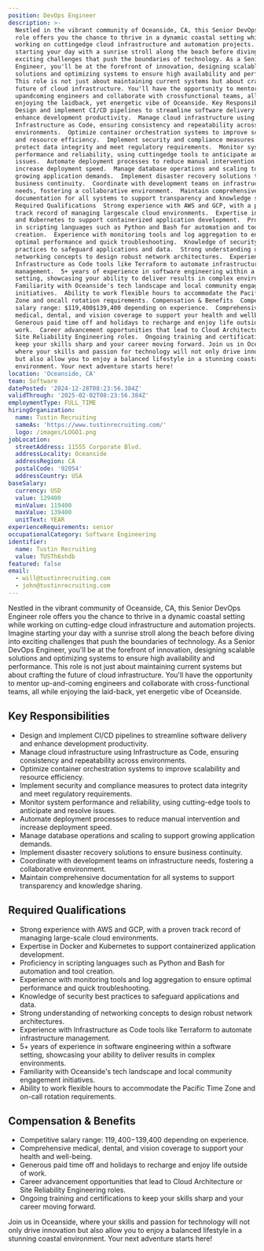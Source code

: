 ```yaml
---
position: DevOps Engineer
description: >-
  Nestled in the vibrant community of Oceanside, CA, this Senior DevOps Engineer
  role offers you the chance to thrive in a dynamic coastal setting while
  working on cuttingedge cloud infrastructure and automation projects. Imagine
  starting your day with a sunrise stroll along the beach before diving into
  exciting challenges that push the boundaries of technology. As a Senior DevOps
  Engineer, you'll be at the forefront of innovation, designing scalable
  solutions and optimizing systems to ensure high availability and performance.
  This role is not just about maintaining current systems but about crafting the
  future of cloud infrastructure. You'll have the opportunity to mentor
  upandcoming engineers and collaborate with crossfunctional teams, all while
  enjoying the laidback, yet energetic vibe of Oceanside. Key Responsibilities 
  Design and implement CI/CD pipelines to streamline software delivery and
  enhance development productivity.  Manage cloud infrastructure using
  Infrastructure as Code, ensuring consistency and repeatability across
  environments.  Optimize container orchestration systems to improve scalability
  and resource efficiency.  Implement security and compliance measures to
  protect data integrity and meet regulatory requirements.  Monitor system
  performance and reliability, using cuttingedge tools to anticipate and resolve
  issues.  Automate deployment processes to reduce manual intervention and
  increase deployment speed.  Manage database operations and scaling to support
  growing application demands.  Implement disaster recovery solutions to ensure
  business continuity.  Coordinate with development teams on infrastructure
  needs, fostering a collaborative environment.  Maintain comprehensive
  documentation for all systems to support transparency and knowledge sharing.
  Required Qualifications  Strong experience with AWS and GCP, with a proven
  track record of managing largescale cloud environments.  Expertise in Docker
  and Kubernetes to support containerized application development.  Proficiency
  in scripting languages such as Python and Bash for automation and tool
  creation.  Experience with monitoring tools and log aggregation to ensure
  optimal performance and quick troubleshooting.  Knowledge of security best
  practices to safeguard applications and data.  Strong understanding of
  networking concepts to design robust network architectures.  Experience with
  Infrastructure as Code tools like Terraform to automate infrastructure
  management.  5+ years of experience in software engineering within a software
  setting, showcasing your ability to deliver results in complex environments. 
  Familiarity with Oceanside's tech landscape and local community engagement
  initiatives.  Ability to work flexible hours to accommodate the Pacific Time
  Zone and oncall rotation requirements. Compensation & Benefits  Competitive
  salary range: $119,400$139,400 depending on experience.  Comprehensive
  medical, dental, and vision coverage to support your health and wellbeing. 
  Generous paid time off and holidays to recharge and enjoy life outside of
  work.  Career advancement opportunities that lead to Cloud Architecture or
  Site Reliability Engineering roles.  Ongoing training and certifications to
  keep your skills sharp and your career moving forward. Join us in Oceanside,
  where your skills and passion for technology will not only drive innovation
  but also allow you to enjoy a balanced lifestyle in a stunning coastal
  environment. Your next adventure starts here!
location: 'Oceanside, CA'
team: Software
datePosted: '2024-12-28T08:23:56.384Z'
validThrough: '2025-02-02T08:23:56.384Z'
employmentType: FULL_TIME
hiringOrganization:
  name: Tustin Recruiting
  sameAs: 'https://www.tustinrecruiting.com/'
  logo: /images/LOGO1.png
jobLocation:
  streetAddress: 11555 Corporate Blvd.
  addressLocality: Oceanside
  addressRegion: CA
  postalCode: '92054'
  addressCountry: USA
baseSalary:
  currency: USD
  value: 129400
  minValue: 119400
  maxValue: 139400
  unitText: YEAR
experienceRequirements: senior
occupationalCategory: Software Engineering
identifier:
  name: Tustin Recruiting
  value: TUSTh6shdb
featured: false
email:
  - will@tustinrecruiting.com
  - john@tustinrecruiting.com
---
```




Nestled in the vibrant community of Oceanside, CA, this Senior DevOps Engineer role offers you the chance to thrive in a dynamic coastal setting while working on cutting-edge cloud infrastructure and automation projects. Imagine starting your day with a sunrise stroll along the beach before diving into exciting challenges that push the boundaries of technology. As a Senior DevOps Engineer, you'll be at the forefront of innovation, designing scalable solutions and optimizing systems to ensure high availability and performance. This role is not just about maintaining current systems but about crafting the future of cloud infrastructure. You'll have the opportunity to mentor up-and-coming engineers and collaborate with cross-functional teams, all while enjoying the laid-back, yet energetic vibe of Oceanside.

## Key Responsibilities

- Design and implement CI/CD pipelines to streamline software delivery and enhance development productivity.
- Manage cloud infrastructure using Infrastructure as Code, ensuring consistency and repeatability across environments.
- Optimize container orchestration systems to improve scalability and resource efficiency.
- Implement security and compliance measures to protect data integrity and meet regulatory requirements.
- Monitor system performance and reliability, using cutting-edge tools to anticipate and resolve issues.
- Automate deployment processes to reduce manual intervention and increase deployment speed.
- Manage database operations and scaling to support growing application demands.
- Implement disaster recovery solutions to ensure business continuity.
- Coordinate with development teams on infrastructure needs, fostering a collaborative environment.
- Maintain comprehensive documentation for all systems to support transparency and knowledge sharing.

## Required Qualifications

- Strong experience with AWS and GCP, with a proven track record of managing large-scale cloud environments.
- Expertise in Docker and Kubernetes to support containerized application development.
- Proficiency in scripting languages such as Python and Bash for automation and tool creation.
- Experience with monitoring tools and log aggregation to ensure optimal performance and quick troubleshooting.
- Knowledge of security best practices to safeguard applications and data.
- Strong understanding of networking concepts to design robust network architectures.
- Experience with Infrastructure as Code tools like Terraform to automate infrastructure management.
- 5+ years of experience in software engineering within a software setting, showcasing your ability to deliver results in complex environments.
- Familiarity with Oceanside's tech landscape and local community engagement initiatives.
- Ability to work flexible hours to accommodate the Pacific Time Zone and on-call rotation requirements.

## Compensation & Benefits

- Competitive salary range: $119,400-$139,400 depending on experience.
- Comprehensive medical, dental, and vision coverage to support your health and well-being.
- Generous paid time off and holidays to recharge and enjoy life outside of work.
- Career advancement opportunities that lead to Cloud Architecture or Site Reliability Engineering roles.
- Ongoing training and certifications to keep your skills sharp and your career moving forward.

Join us in Oceanside, where your skills and passion for technology will not only drive innovation but also allow you to enjoy a balanced lifestyle in a stunning coastal environment. Your next adventure starts here!
